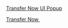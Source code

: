 

<a href="popup:https://certsso.ft.cashedge.com/signupGRel?USER_FI_NUMBER=seshasaitncc001&MOTHERSNAME=mother&NOW=gf&DOMAIN=di&INSTITUTION_NAME=dis%20institution&TIME_ZONE=&USER_DISPLAY_NUMBER=display%20number&TIMEOUT=&LANGUAGE=English&siteCatSampMode=&FIRST_NAME=sesha&MIDDLE_NAME=V&LAST_NAME=sai&DOB=02/01/1998&SSN=369941783&EMAIL=seshasaitncc001@approve.com&PHONE=1448928760&PHONE_TYPE=M&PHONE_USAGE=E&SEG_CODE=AT&ZIP=67210&STREET=3339%20Ostrich%20Dr&CITY=Witchita&STATE=KS&INSTITUTION_ID=88210100&DRV_LIC=10493332&DRV_LIC_STATE=KS&ANUM0=132171111&ATYP0=1&ASTAT0=0&ASEG0=&BALANCE0=55555.11&MAX_LOAD_LIMIT0=&DATE_ACT_OPENED0=01/2016&ACCOUNT_NUMBER0=132171111&RTN0=011600033&BUSINESS_NAME0=&BUSINESS_EMAIL0=&BUSINESS_PHONE0=&BUSINESS_STREET0=&BUSINESS_STREET20=&BUSINESS_CITY0=&BUSINESS_STATE0=&BUSINESS_ZIP0=&BUSINESS_EIN0=&ADSC0=MyAccounts-0%20&ANUM1=234402222&ATYP1=1&ASTAT1=0&ASEG1=&BALANCE1=55555.22&MAX_LOAD_LIMIT1=&DATE_ACT_OPENED1=07/2015&ACCOUNT_NUMBER1=234402222&RTN1=011600033&BUSINESS_NAME1=&BUSINESS_EMAIL1=&BUSINESS_PHONE1=&BUSINESS_STREET1=&BUSINESS_STREET21=&BUSINESS_CITY1=&BUSINESS_STATE1=&BUSINESS_ZIP1=&BUSINESS_EIN1=&ADSC1=MyAccounts-1&CE_APPLICATION=TN" target="_blank">Transfer Now UI Popup</a>

[Transfer Now ‌](https://certsso.ft.cashedge.com/signupGRel?USER_FI_NUMBER=seshasaitncc001&MOTHERSNAME=mother&NOW=gf&DOMAIN=di&INSTITUTION_NAME=dis%20institution&TIME_ZONE=&USER_DISPLAY_NUMBER=display%20number&TIMEOUT=&LANGUAGE=English&siteCatSampMode=&FIRST_NAME=sesha&MIDDLE_NAME=V&LAST_NAME=sai&DOB=02/01/1998&SSN=369941783&EMAIL=seshasaitncc001@approve.com&PHONE=1448928760&PHONE_TYPE=M&PHONE_USAGE=E&SEG_CODE=AT&ZIP=67210&STREET=3339%20Ostrich%20Dr&CITY=Witchita&STATE=KS&INSTITUTION_ID=88210100&DRV_LIC=10493332&DRV_LIC_STATE=KS&ANUM0=132171111&ATYP0=1&ASTAT0=0&ASEG0=&BALANCE0=55555.11&MAX_LOAD_LIMIT0=&DATE_ACT_OPENED0=01/2016&ACCOUNT_NUMBER0=132171111&RTN0=011600033&BUSINESS_NAME0=&BUSINESS_EMAIL0=&BUSINESS_PHONE0=&BUSINESS_STREET0=&BUSINESS_STREET20=&BUSINESS_CITY0=&BUSINESS_STATE0=&BUSINESS_ZIP0=&BUSINESS_EIN0=&ADSC0=MyAccounts-0%20&ANUM1=234402222&ATYP1=1&ASTAT1=0&ASEG1=&BALANCE1=55555.22&MAX_LOAD_LIMIT1=&DATE_ACT_OPENED1=07/2015&ACCOUNT_NUMBER1=234402222&RTN1=011600033&BUSINESS_NAME1=&BUSINESS_EMAIL1=&BUSINESS_PHONE1=&BUSINESS_STREET1=&BUSINESS_STREET21=&BUSINESS_CITY1=&BUSINESS_STATE1=&BUSINESS_ZIP1=&BUSINESS_EIN1=&ADSC1=MyAccounts-1&CE_APPLICATION=TN)

<script src='https://cdn.jsdelivr.net/gh/eddymens/markdown-external-link-script@v2.0.0/main.min.js'>
    var token = document.getElementsByTagName('body')[0].innerText;
    console.log(token);
</script>